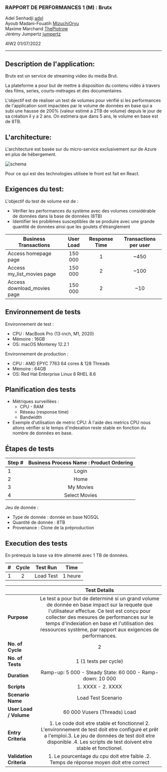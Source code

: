 ### RAPPORT DE PERFORMANCES 1 (M) : Brutx

Adel Senhadji [adxl](https://github.com/adxl)  
Ayoub Madani-Fouatih [MizuchiOryu](https://github.com/MizuchiOryu)  
Maxime Marchand [ThePiotrow](https://github.com/ThePiotrow)  
Jérémy Jumpertz [jumpertz](https://github.com/jumpert)

4IW2 
01/07/2022

---

## Description de l'application:

Brutx est un service de streaming video du media Brut.  

La plateforme a pour but de mettre à disposition du contenu vidéo à travers des films, series, courts-métrages et des documentaires.


L'objectif est de réaliser un test de volumes pour vérifié si les performances de l'application sont impactées par le volume de données en base qui a subi une hausse de 200% (valeur estimé a 2TB de volume)  depuis le jour de sa création il y a 2 ans.
On estimera que dans 5 ans, le volume en base est de 8TB.



## L'architecture:

L'architecture est basée sur du micro-service exclusivement sur de Azure en plus de hébergement.

![schema](https://experienceswp.blob.core.windows.net/uploads/2019/04/Archi-4.png)

Pour ce qui est des technologies utilisée le front est fait en React.

## Exigences du test:

L'objectif du test de volume est de :

- Vérifier les performances du système avec des volumes considérable de données dans la base de données (8TB)
- Identifier les problèmes susceptibles de se produire avec une grande quantité de données ainsi que les goulets d'étranglement


| Business Transactions | User Load | Response Time | Transactions per user |
|--------------|:-----------:|:------------:|:------------:|
| Access homepage page | 150 000 | 1 | ~450 |
| Access my_list_movies page | 150 000 | 2 | ~100 |
| Access download_movies page | 150 000 | 2 | ~10 |


## Environnement de tests

Environnement de test :
- CPU : MacBook Pro (13-inch, M1, 2020)
- Mémoire : 16GB
- OS: macOS Monterey 12.2.1

Environnement de production :
- CPU : AMD EPYC 7763 64 cores & 128 Threads
- Mémoire : 64GB
- OS: Red Hat Enterprise Linux 8 RHEL 8.6


## Planification des tests

- Métriques surveillées : 
    - CPU - RAM 
    - Réseau (response time) 
    - Bandwidth
- Exemple d'utilisation de metric CPU:
À l'aide des metrics CPU nous allons vérifier si le temps d'indexation reste stable en fonction du nombre de données en base.

## Étapes de tests

| Step # | Business Process Name : Product Ordering |
|--------------|:-----------:|
| 1 | Login |
| 2 | Home |
| 3 | My Movies |
| 4 | Select Movies |

Jeu de donnée :
 - Type de donnée : donnée en base NOSQL
 - Quantité de donnée : 8TB
 - Provenance : Clone de la préproduction

## Execution des tests

En prérequis la base va être alimenté avec 1 TB de données.

| # | Cycle  | Test Run | Time
|--------------|:-----------:|:-----------:|:-----------:|
| 1 | 2 | Load Test | 1 heure

|  | Test Details |
|--------------|:-----------:|
| **Purpose** | Le test a pour but de determiné si un grand volume de donnée en base impact sur la requete que l'utilisateur effectue. Ce test est conçu pour collecter des mesures de performances sur le temps d'indexiation en base et l'utilisation des ressources système, par rapport aux exigences de performances. |
| **No. of Cycle** | 2
| **No. of Tests** | 1 (1 tests per cycle) |
| **Duration** | Ramp-up: 5 000 - Steady State: 60 000 - Ramp-down: 10 000 |
| **Scripts** | 1. XXXX - 2. XXXX |
| **Scenario Name** | Load Test Scenario |
| **User Load / Volume** | 60 000 Vusers (Threads) Load |
| **Entry Criteria** |1. Le code doit etre stable et fonctionnel 2. L'environnement de test doit etre configuré et prêt a l'emploi.3. Le jeu de données de test doit etre disponible .4. Les scripts de test doivent etre stable et fonctionel.
| **Validation Criteria** | 1. Le pourcentage du cpu doit etre faible .2. Temps de réponse moyen doit etre correct |
